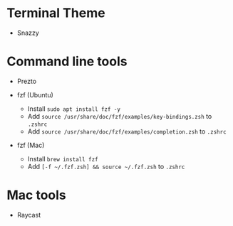 # Terminal Theme
* Snazzy

# Command line tools
* Prezto

* fzf (Ubuntu)
  * Install `sudo apt install fzf -y`
  * Add `source /usr/share/doc/fzf/examples/key-bindings.zsh` to `.zshrc`
  * Add `source /usr/share/doc/fzf/examples/completion.zsh` to `.zshrc`
* fzf (Mac)
  * Install `brew install fzf`
  * Add `[-f ~/.fzf.zsh] && source ~/.fzf.zsh` to `.zshrc`

# Mac tools
* Raycast
